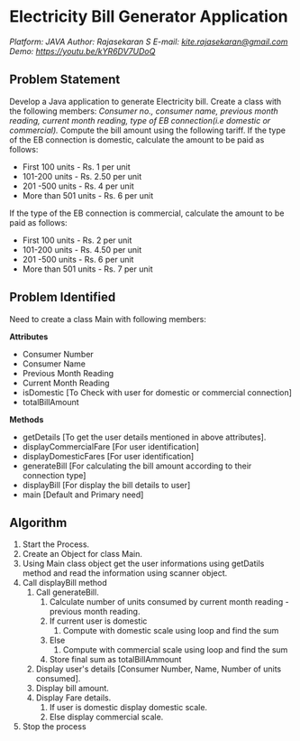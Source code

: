 # Electricity Bill Generator Application

*Platform: JAVA*
*Author: Rajasekaran S*
*E-mail: kite.rajasekaran@gmail.com*
*Demo: https://youtu.be/kYR6DV7UDoQ*

## Problem Statement
Develop a Java application to generate Electricity bill. Create a class with the following members: *Consumer no., consumer name, previous month reading, current month reading, type of EB connection(i.e domestic or commercial).* Compute the bill amount using the following tariff.
If the type of the EB connection is domestic, calculate the amount to be paid as follows:
- First 100 units - Rs. 1 per unit
- 101-200 units - Rs. 2.50 per unit
-  201 -500 units - Rs. 4 per unit
-  More than 501 units - Rs. 6 per unit

If the type of the EB connection is commercial, calculate the amount to be paid as follows:

- First 100 units - Rs. 2 per unit
- 101-200 units - Rs. 4.50 per unit
- 201 -500 units - Rs. 6 per unit
- More than 501 units - Rs. 7 per unit

## Problem Identified

Need to create a class Main with following members:

**Attributes**
- Consumer Number
- Consumer Name
- Previous Month Reading
- Current Month Reading
- isDomestic [To Check with user for domestic or commercial connection]
- totalBillAmount

**Methods**
- getDetails [To get the user details mentioned in above attributes].
- displayCommercialFare [For user identification]
- displayDomesticFares [For user identification]
- generateBill [For calculating the bill amount according to their connection type]
- displayBill [For display the bill details to user]
- main [Default and Primary need]

## Algorithm

1. Start the Process.
2. Create an Object for class Main.
3. Using Main class object get the user informations using getDatils method and read the information using scanner object.
4. Call displayBill method
	1. Call generateBill.
		1. Calculate number of units consumed by current month reading - previous month reading.
		2. If current user is domestic
			1. Compute with domestic scale using loop and find the sum
		3. Else
			1. Compute with commercial scale using loop and find the sum
		4. Store final sum as totalBillAmmount
	3. Display user's details [Consumer Number, Name, Number of units consumed].
	4. Display bill amount.
	5. Display Fare details.
		1. If user is domestic display domestic scale.
		2. Else display commercial scale.
5. Stop the process
